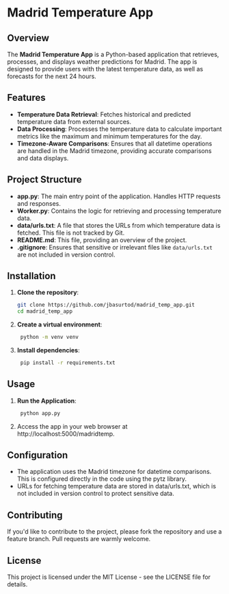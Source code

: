 # Madrid Temperature App

## Overview

The **Madrid Temperature App** is a Python-based application that retrieves, processes, and displays weather predictions for Madrid. The app is designed to provide users with the latest temperature data, as well as forecasts for the next 24 hours.

## Features

- **Temperature Data Retrieval**: Fetches historical and predicted temperature data from external sources.
- **Data Processing**: Processes the temperature data to calculate important metrics like the maximum and minimum temperatures for the day.
- **Timezone-Aware Comparisons**: Ensures that all datetime operations are handled in the Madrid timezone, providing accurate comparisons and data displays.

## Project Structure

- **app.py**: The main entry point of the application. Handles HTTP requests and responses.
- **Worker.py**: Contains the logic for retrieving and processing temperature data.
- **data/urls.txt**: A file that stores the URLs from which temperature data is fetched. This file is not tracked by Git.
- **README.md**: This file, providing an overview of the project.
- **.gitignore**: Ensures that sensitive or irrelevant files like `data/urls.txt` are not included in version control.

## Installation

1. **Clone the repository**:
   ```bash
   git clone https://github.com/jbasurtod/madrid_temp_app.git
   cd madrid_temp_app
   ```

2. **Create a virtual environment**:
   ```bash
    python -m venv venv
    ```

3. **Install dependencies**:
   ```bash
    pip install -r requirements.txt
    ```

## Usage

1. **Run the Application**:
   ```bash
    python app.py
    ```
2. Access the app in your web browser at http://localhost:5000/madridtemp.

## Configuration
- The application uses the Madrid timezone for datetime comparisons. This is configured directly in the code using the pytz library.
- URLs for fetching temperature data are stored in data/urls.txt, which is not included in version control to protect sensitive data.

## Contributing
If you'd like to contribute to the project, please fork the repository and use a feature branch. Pull requests are warmly welcome.

## License
This project is licensed under the MIT License - see the LICENSE file for details.